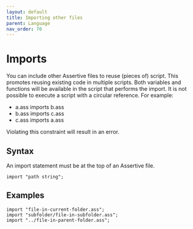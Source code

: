 ```yaml
---
layout: default
title: Importing other files
parent: Language
nav_order: 70
---
```


# Imports
You can include other Assertive files to reuse (pieces of) script. This promotes reusing existing code in multiple scripts.
Both variables and functions will be available in the script that performs the import. It is not possible to execute a script with a circular reference. For example:

- a.ass imports b.ass
- b.ass imports c.ass
- c.ass imports a.ass

Violating this constraint will result in an error.

## Syntax
An import statement must be at the top of an Assertive file.
```
import "path string";
```

## Examples
```assertive
import "file-in-current-folder.ass";
import "subfolder/file-in-subfolder.ass";
import "../file-in-parent-folder.ass";
```

